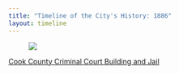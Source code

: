 ```yaml
---
title: "Timeline of the City's History: 1886"
layout: timeline
---
```


<article class="tile is-child box">
    <a href="/historical/timeline/1886/197" title="Cook County Criminal Court Building and Jail">
        <figure class="image is-128x128">
            <img src="/img/timeline/1886/small/197.jpg">
        </figure>
        <div class="content">
            <p>Cook County Criminal Court Building and Jail</p>
        </div>
    </a>
</article>